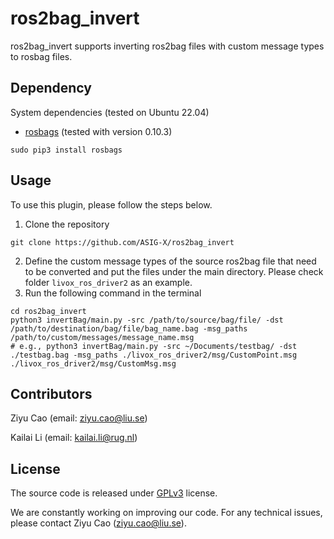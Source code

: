 # ros2bag_invert
ros2bag_invert supports inverting ros2bag files with custom message types to rosbag files. 
## Dependency
System dependencies (tested on Ubuntu 22.04)
* [rosbags](https://gitlab.com/ternaris/rosbags) (tested with version 0.10.3)
```
sudo pip3 install rosbags
```
## Usage
To use this plugin, please follow the steps below.

1. Clone the repository
```
git clone https://github.com/ASIG-X/ros2bag_invert
```
2. Define the custom message types of the source ros2bag file that need to be converted and put the files under the main directory. Please check folder `livox_ros_driver2` as an example.
3. Run the following command in the terminal
```
cd ros2bag_invert
python3 invertBag/main.py -src /path/to/source/bag/file/ -dst /path/to/destination/bag/file/bag_name.bag -msg_paths /path/to/custom/messages/message_name.msg
# e.g., python3 invertBag/main.py -src ~/Documents/testbag/ -dst ./testbag.bag -msg_paths ./livox_ros_driver2/msg/CustomPoint.msg  ./livox_ros_driver2/msg/CustomMsg.msg
```
## Contributors
Ziyu Cao (email: ziyu.cao@liu.se)

Kailai Li (email: kailai.li@rug.nl)
## License
The source code is released under [GPLv3](https://www.gnu.org/licenses/) license.

We are constantly working on improving our code. For any technical issues, please contact Ziyu Cao (ziyu.cao@liu.se).
